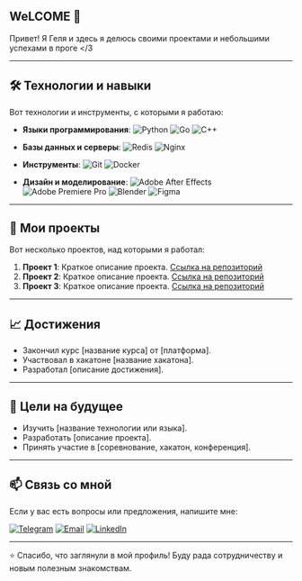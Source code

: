 ## WeLCOME 👋

<!--
**gelyashch/gelyashch** is a ✨ _special_ ✨ repository because its `README.md` (this file) appears on your GitHub profile.

Here are some ideas to get you started:

- 🔭 I’m currently working on ...
- 🌱 I’m currently learning ...
- 👯 I’m looking to collaborate on ...
- 🤔 I’m looking for help with ...
- 💬 Ask me about ...
- 📫 How to reach me: ...
- 😄 Pronouns: ...
- ⚡ Fun fact: ...
-->

Привет! Я Геля и здесь я делюсь своими проектами и небольшими успехами в проге </3

---

## 🛠️ Технологии и навыки

Вот технологии и инструменты, с которыми я работаю:

- **Языки программирования**:
  ![Python](https://img.shields.io/badge/Python-3776AB?style=for-the-badge&logo=python&logoColor=white)
  ![Go](https://img.shields.io/badge/Go-00ADD8?style=for-the-badge&logo=go&logoColor=white)
  ![C++](https://img.shields.io/badge/C++-00599C?style=for-the-badge&logo=c%2B%2B&logoColor=white)

- **Базы данных и серверы**:
  ![Redis](https://img.shields.io/badge/redis-%23DD0031.svg?style=for-the-badge&logo=redis&logoColor=white)
  ![Nginx](https://img.shields.io/badge/nginx-%23009639.svg?style=for-the-badge&logo=nginx&logoColor=white)

- **Инструменты**:
  ![Git](https://img.shields.io/badge/Git-F05032?style=for-the-badge&logo=git&logoColor=white)
  ![Docker](https://img.shields.io/badge/Docker-2496ED?style=for-the-badge&logo=docker&logoColor=white)

- **Дизайн и моделирование**:
  ![Adobe After Effects](https://img.shields.io/badge/Adobe%20After%20Effects-9999FF.svg?style=for-the-badge&logo=Adobe%20After%20Effects&logoColor=white)
  ![Adobe Premiere Pro](https://img.shields.io/badge/Adobe%20Premiere%20Pro-9999FF.svg?style=for-the-badge&logo=Adobe%20Premiere%20Pro&logoColor=white)
  ![Blender](https://img.shields.io/badge/blender-%23F5792A.svg?style=for-the-badge&logo=blender&logoColor=white)
  ![Figma](https://img.shields.io/badge/figma-%23F24E1E.svg?style=for-the-badge&logo=figma&logoColor=white)


---

## 🚀 Мои проекты

Вот несколько проектов, над которыми я работал:

1. **Проект 1**: Краткое описание проекта. [Ссылка на репозиторий](#)
2. **Проект 2**: Краткое описание проекта. [Ссылка на репозиторий](#)
3. **Проект 3**: Краткое описание проекта. [Ссылка на репозиторий](#)

---

## 📈 Достижения

- Закончил курс [название курса] от [платформа].
- Участвовал в хакатоне [название хакатона].
- Разработал [описание достижения].

---

## 🎯 Цели на будущее

- Изучить [название технологии или языка].
- Разработать [описание проекта].
- Принять участие в [соревнование, хакатон, конференция].

---

## 📫 Связь со мной

Если у вас есть вопросы или предложения, напишите мне:

[![Telegram](https://img.shields.io/badge/Telegram-2CA5E0?style=for-the-badge&logo=telegram&logoColor=white)](https://t.me/ваш_username)
[![Email](https://img.shields.io/badge/Email-D14836?style=for-the-badge&logo=gmail&logoColor=white)](mailto:ваш_email@example.com)
[![LinkedIn](https://img.shields.io/badge/LinkedIn-0077B5?style=for-the-badge&logo=linkedin&logoColor=white)](https://www.linkedin.com/in/ваш_username)

---

⭐ Спасибо, что заглянули в мой профиль! Буду рада сотрудничеству и новым полезным знакомствам.

